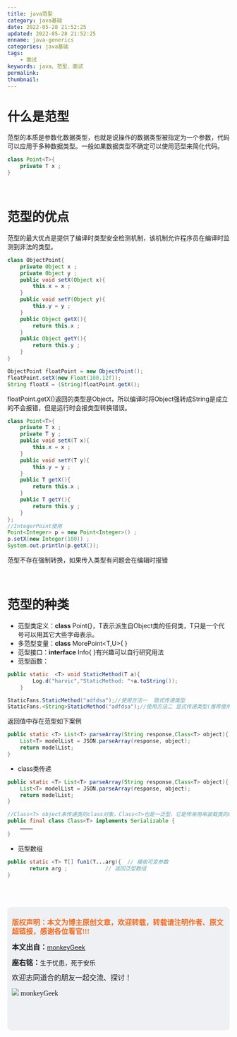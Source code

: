 ```yaml
---
title: java范型
category: java基础
date: 2022-05-28 21:52:25
updated: 2022-05-28 21:52:25
enname: java-generics
categories: java基础
tags:
	- 面试
keywords: java、范型、面试
permalink:
thumbnail:
---
```


# 什么是范型

范型的本质是参数化数据类型，也就是说操作的数据类型被指定为一个参数，代码可以应用于多种数据类型。<!--more-->一般如果数据类型不确定可以使用范型来简化代码。

```java
class Point<T>{   
    private T x ;  
}
```

</br>

# 范型的优点

范型的最大优点是提供了编译时类型安全检测机制，该机制允许程序员在编译时监测到非法的类型。

```java
class ObjectPoint{  
    private Object x ;  
    private Object y ;  
    public void setX(Object x){  
        this.x = x ;  
    }  
    public void setY(Object y){  
        this.y = y ;  
    }  
    public Object getX(){  
        return this.x ;  
    }  
    public Object getY(){  
        return this.y ;  
    }  
}  

ObjectPoint floatPoint = new ObjectPoint();  
floatPoint.setX(new Float(100.12f));  
String floatX = (String)floatPoint.getX();  
```

floatPoint.getX()返回的类型是Object，所以编译时将Object强转成String是成立的不会报错，但是运行时会报类型转换错误。

```java
class Point<T>{ 
    private T x ;        
    private T y ;        
    public void setX(T x){
        this.x = x ;  
    }  
    public void setY(T y){  
        this.y = y ;  
    }  
    public T getX(){
        return this.x ;  
    }  
    public T getY(){  
        return this.y ;  
    }  
};  
//IntegerPoint使用  
Point<Integer> p = new Point<Integer>() ;   
p.setX(new Integer(100)) ;   
System.out.println(p.getX());    
```

范型不存在强制转换，如果传入类型有问题会在编辑时报错

</br>

# 范型的种类

- 范型类定义：**class** Point<T>{}，T表示派生自Object类的任何类，T只是一个代号可以用其它大些字母表示。
- 多范型变量：**class** MorePoint<T,U>{ }
- 范型接口：**interface** Info<T>{ }有兴趣可以自行研究用法
- 范型函数：

```java
public static  <T> void StaticMethod(T a){  
        Log.d("harvic","StaticMethod: "+a.toString());  
    } 

StaticFans.StaticMethod("adfdsa");//使用方法一  隐式传递类型
StaticFans.<String>StaticMethod("adfdsa");//使用方法二 显式传递类型(推荐使用)
```

返回值中存在范型如下案例

```java
public static <T> List<T> parseArray(String response,Class<T> object){  
    List<T> modelList = JSON.parseArray(response, object);  
    return modelList;  
} 
```

- class<T>类传递

```java
public static <T> List<T> parseArray(String response,Class<T> object){  
    List<T> modelList = JSON.parseArray(response, object);  
    return modelList;  
} 

//Class<T> object来传递类的class对象，Class<T>也是一泛型，它是传来用来装载类的class对象的，它的定义如下：
public final class Class<T> implements Serializable {  
    …………  
} 
```

- 范型数组

```java
public static <T> T[] fun1(T...arg){  // 接收可变参数    
       return arg ;            // 返回泛型数组    
} 
```

</br>

</br>

</br>

<script>
var _hmt = _hmt || [];
(function() {
  var hm = document.createElement("script");
  hm.src = "https://hm.baidu.com/hm.js?2f798e6b269c8a40f12bef25d7f1876d";
  var s = document.getElementsByTagName("script")[0]; 
  s.parentNode.insertBefore(hm, s);
})();
</script>

<div style="height:260px; background-color:rgb(238,240,244); padding:10px;border-radius:10px;">
    <p style="color:#f36c21;font:bold 16px/20px 'kaiTi';">
      版权声明：本文为博主原创文章，欢迎转载，转载请注明作者、原文超链接，感谢各位看官!!!
    </p>
    <p>
      <span style="font:bold 16px/20px 'kaiTi';">本文出自：</span><a href="https://monkeyGeek369.github.io">monkeyGeek</a> 
    </p>
    <p>
      <span style="font:bold 16px/20px 'kaiTi';">座右铭：</span><span>生于忧患，死于安乐</span> 
    </p>
    <p>
      <span style="font:16px/20px 'kaiTi';">欢迎志同道合的朋友一起交流、探讨！</span> 
    </p>
    <img style="height:auto; width:auto;flot:left;" src="../../../../image/monkey64.png" /><span style="font:16px/20px 'kaiTi';flot:left;">   monkeyGeek</span>


